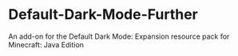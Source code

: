 # Default-Dark-Mode-Further
An add-on for the Default Dark Mode: Expansion resource pack for Minecraft: Java Edition

